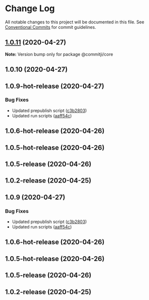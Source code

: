 # Change Log

All notable changes to this project will be documented in this file.
See [Conventional Commits](https://conventionalcommits.org) for commit guidelines.

## [1.0.11](https://github.com/jmaicaaan/commitji/compare/@commitji/core@1.0.10...@commitji/core@1.0.11) (2020-04-27)

**Note:** Version bump only for package @commitji/core





## 1.0.10 (2020-04-27)



## 1.0.9-hot-release (2020-04-27)


### Bug Fixes

* Updated prepublish script ([c3b2803](https://github.com/jmaicaaan/commitji/commit/c3b2803ebf38d295da6583504ffb65a12c4c07e9))
* Updated run scripts ([aaff54c](https://github.com/jmaicaaan/commitji/commit/aaff54c9e6f26b423119d3b766398b74917ece28))



## 1.0.6-hot-release (2020-04-26)



## 1.0.5-hot-release (2020-04-26)



## 1.0.5-release (2020-04-26)



## 1.0.2-release (2020-04-25)





## 1.0.9 (2020-04-27)


### Bug Fixes

* Updated prepublish script ([c3b2803](https://github.com/jmaicaaan/commitji/commit/c3b2803ebf38d295da6583504ffb65a12c4c07e9))
* Updated run scripts ([aaff54c](https://github.com/jmaicaaan/commitji/commit/aaff54c9e6f26b423119d3b766398b74917ece28))



## 1.0.6-hot-release (2020-04-26)



## 1.0.5-hot-release (2020-04-26)



## 1.0.5-release (2020-04-26)



## 1.0.2-release (2020-04-25)
